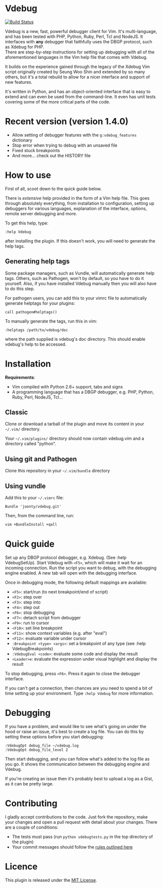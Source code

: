 # Vdebug

[![Build Status](https://travis-ci.org/joonty/vdebug.png?branch=master)](https://travis-ci.org/joonty/vdebug)

Vdebug is a new, fast, powerful debugger client for Vim. It's multi-language,
and has been tested with PHP, Python, Ruby, Perl, Tcl and NodeJS. It interfaces with 
**any** debugger that faithfully uses the DBGP protocol, such as Xdebug for PHP.  
There are step-by-step instructions for setting up debugging with all of the aforementioned 
languages in the Vim help file that comes with Vdebug. 

It builds on the experience gained through the legacy of the Xdebug Vim script 
originally created by Seung Woo Shin and extended by so many others, but it's a
total rebuild to allow for a nicer interface and support of new features.

It's written in Python, and has an object-oriented interface that is easy to extend 
and can even be used from the command-line. It even has unit tests covering
some of the more critical parts of the code.

# Recent version (version 1.4.0)

 * Allow setting of debugger features with the `g:vdebug_features` dictionary
 * Stop error when trying to debug with an unsaved file
 * Fixed stuck breakpoints
 * And more... check out the HISTORY file

# How to use

First of all, scoot down to the quick guide below.

There is *extensive* help provided in the form of a Vim help file. This goes
through absolutely everything, from installation to configuration, setting up
debuggers for various languages, explanation of the interface, options, remote
server debugging and more.

To get this help, type:

```
:help Vdebug
```

after installing the plugin. If this doesn't work, you will need to generate the help tags.

## Generating help tags

Some package managers, such as Vundle, will automatically generate help tags. Others, such as Pathogen, won't by default, so you have to do it yourself. Also, if you have installed Vdebug manually then you will also have to do this step.

For pathogen users, you can add this to your vimrc file to automatically generate helptags for your plugins:

```vim
call pathogen#helptags()
```

To manually generate the tags, run this in vim:

```vim
:helptags /path/to/vdebug/doc
```

where the path supplied is vdebug's doc directory. This should enable vdebug's help to be accessed.

# Installation

**Requirements**:

  * Vim compiled with Python 2.6+ support, tabs and signs
  * A programming language that has a DBGP debugger, e.g. PHP, Python, Ruby,
    Perl, NodeJS, Tcl...

## Classic

Clone or download a tarball of the plugin and move its content in your
`~/.vim/` directory.

Your `~/.vim/plugins/` directory should now contain vdebug.vim and a directory
called "python".

## Using git and Pathogen

Clone this repository in your `~/.vim/bundle` directory

## Using vundle

Add this to your `~/.vimrc` file:

```vim
Bundle 'joonty/vdebug.git'
```

Then, from the command line, run:

```bash
vim +BundleInstall +qall
```

# Quick guide

Set up any DBGP protocol debugger, e.g. Xdebug. (See :help VdebugSetUp). Start Vdebug with `<F5>`, which will make it wait for an incoming connection. Run the script you want to debug, with the debugging engine enabled. A new tab will open with the debugging interface.

Once in debugging mode, the following default mappings are available:

 * `<F5>`: start/run (to next breakpoint/end of script)
 * `<F2>`: step over
 * `<F3>`: step into
 * `<F4>`: step out
 * `<F6>`: stop debugging
 * `<F7>`: detach script from debugger
 * `<F9>`: run to cursor
 * `<F10>`: set line breakpoint
 * `<F11>`: show context variables (e.g. after "eval")
 * `<F12>`: evaluate variable under cursor
 * `:Breakpoint <type> <args>`: set a breakpoint of any type (see :help
    VdebugBreakpoints)
 * `:VdebugEval <code>`: evaluate some code and display the result
 * `<Leader>e`: evaluate the expression under visual highlight and display the result

To stop debugging, press `<F6>`. Press it again to close the debugger interface.

If you can't get a connection, then chances are you need to spend a bit of time setting up your environment. Type `:help Vdebug` for more information.

# Debugging

If you have a problem, and would like to see what's going on under the hood or raise an issue, it's best to create a log file. You can do this by setting these options before you start debugging:

```vim
:VdebugOpt debug_file ~/vdebug.log
:VdebugOpt debug_file_level 2
```

Then start debugging, and you can follow what's added to the log file as you go. It shows the communication between the debugging engine and Vdebug.

If you're creating an issue then it's probably best to upload a log as a Gist, as it can be pretty large.

# Contributing

I gladly accept contributions to the code. Just fork the repository, make your changes and open a pull request with detail about your changes. There are a couple of conditions:

 * The tests must pass (run `python vdebugtests.py` in the top directory of the plugin)
 * Your commit messages should follow the [rules outlined here][2]

# Licence

This plugin is released under the [MIT License][1].

[1]: https://raw.github.com/joonty/vdebug/master/LICENCE
[2]: http://tbaggery.com/2008/04/19/a-note-about-git-commit-messages.html
